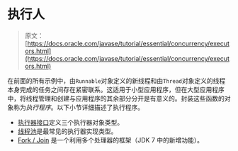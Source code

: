 # 执行人

> 原文： [https://docs.oracle.com/javase/tutorial/essential/concurrency/executors.html](https://docs.oracle.com/javase/tutorial/essential/concurrency/executors.html)

在前面的所有示例中，由`Runnable`对象定义的新线程和由`Thread`对象定义的线程本身完成的任务之间存在紧密联系。这适用于小型应用程序，但在大型应用程序中，将线程管理和创建与应用程序的其余部分分开是有意义的。封装这些函数的对象称为*执行程序*。以下小节详细描述了执行程序。

*   [执行器接口](exinter.html)定义三个执行器对象类型。
*   [线程池](pools.html)是最常见的执行器实现类型。
*   [Fork / Join](forkjoin.html) 是一个利用多个处理器的框架（JDK 7 中的新增功能）。